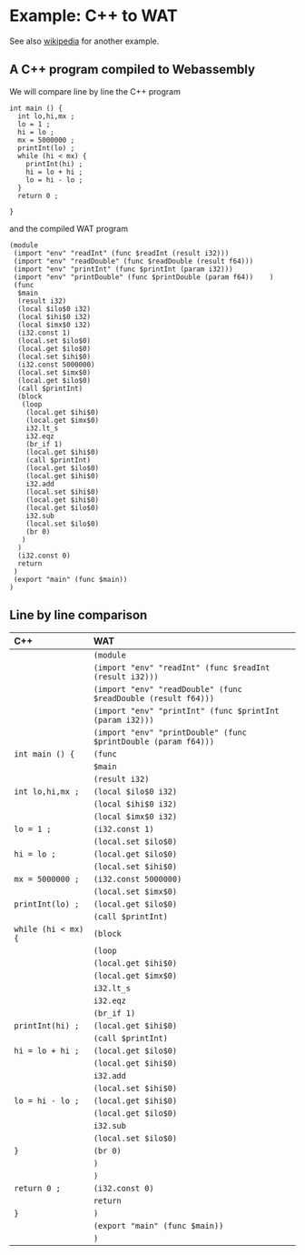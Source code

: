 # Example: C++ to WAT

See also [wikipedia](https://en.wikipedia.org/wiki/WebAssembly#Code_representation) for another example.

## A C++ program compiled to Webassembly

We will compare line by line the C++ program

    int main () {
      int lo,hi,mx ;
      lo = 1 ;
      hi = lo ;
      mx = 5000000 ;
      printInt(lo) ;
      while (hi < mx) {
        printInt(hi) ;
        hi = lo + hi ;
        lo = hi - lo ;
      }
      return 0 ;
    
    }
    
and the compiled WAT program

    (module
     (import "env" "readInt" (func $readInt (result i32)))
     (import "env" "readDouble" (func $readDouble (result f64)))
     (import "env" "printInt" (func $printInt (param i32)))
     (import "env" "printDouble" (func $printDouble (param f64))    )
     (func
      $main
      (result i32)
      (local $ilo$0 i32)
      (local $ihi$0 i32)
      (local $imx$0 i32)
      (i32.const 1)
      (local.set $ilo$0)
      (local.get $ilo$0)
      (local.set $ihi$0)
      (i32.const 5000000)
      (local.set $imx$0)
      (local.get $ilo$0)
      (call $printInt)
      (block
       (loop
        (local.get $ihi$0)
        (local.get $imx$0)
        i32.lt_s
        i32.eqz
        (br_if 1)
        (local.get $ihi$0)
        (call $printInt)
        (local.get $ilo$0)
        (local.get $ihi$0)
        i32.add
        (local.set $ihi$0)
        (local.get $ihi$0)
        (local.get $ilo$0)
        i32.sub
        (local.set $ilo$0)
        (br 0)
       )
      )
      (i32.const 0)
      return
     )
     (export "main" (func $main))
    )

## Line by line comparison

|C++ | WAT |
|:---|:--- |
| | `(module`
||`(import "env" "readInt" (func $readInt (result i32)))`
||`(import "env" "readDouble" (func $readDouble (result f64)))`
||`(import "env" "printInt" (func $printInt (param i32)))`
|| `(import "env" "printDouble" (func $printDouble (param f64)))`
|`int main () {` |  `(func`
||  `$main`
||  `(result i32)`
|`int lo,hi,mx ;`|  `(local $ilo$0 i32)`
||      `(local $ihi$0 i32)`
||      `(local $imx$0 i32)`
|`lo = 1 ;`|`(i32.const 1)`
||`(local.set $ilo$0)`
|`hi = lo ;`|`(local.get $ilo$0)`
||`(local.set $ihi$0)`
|`mx = 5000000 ;`|`(i32.const 5000000)`
||`(local.set $imx$0)`
|`printInt(lo) ;`|`(local.get $ilo$0)`
||`(call $printInt)`
|`while (hi < mx) {`|`(block`
||`(loop`
||`(local.get $ihi$0)`
||`(local.get $imx$0)`
||`i32.lt_s`
||`i32.eqz`
||`(br_if 1)`
|`printInt(hi) ;`|`(local.get $ihi$0)`
||`(call $printInt)`
|`hi = lo + hi ;`|`(local.get $ilo$0)`
||`(local.get $ihi$0)`
||`i32.add`
||`(local.set $ihi$0)`
|`lo = hi - lo ;`|`(local.get $ihi$0)`
||`(local.get $ilo$0)`
||`i32.sub`
||`(local.set $ilo$0)`
|`}`|`(br 0)`
||`)`
||`)`
|`return 0 ;`|`(i32.const 0)`
||`return`
|`}`|`)`
||`(export "main" (func $main))`
||`)`
